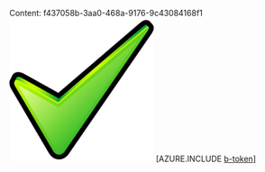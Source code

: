 Content: f437058b-3aa0-468a-9176-9c43084168f1![image](dd30d9ed-6898-4745-a19c-3ccf1ee69198.png)
[AZURE.INCLUDE [b-token](7fa3d759-f6f3-4a41-b18a-70daa9e73418.md)]

